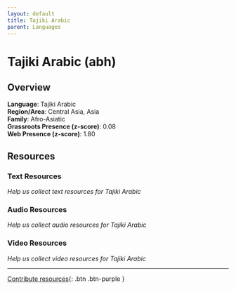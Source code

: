 ```yaml
---
layout: default
title: Tajiki Arabic
parent: Languages
---
```


# Tajiki Arabic (abh)

## Overview

**Language**: Tajiki Arabic  
**Region/Area**: Central Asia, Asia  
**Family**: Afro-Asiatic  
**Grassroots Presence (z-score)**: 0.08  
**Web Presence (z-score)**: 1.80  

## Resources

### Text Resources
*Help us collect text resources for Tajiki Arabic*

### Audio Resources
*Help us collect audio resources for Tajiki Arabic*

### Video Resources
*Help us collect video resources for Tajiki Arabic*

---

[Contribute resources](https://forms.office.com/e/1SfLJx3u1r){: .btn .btn-purple }

